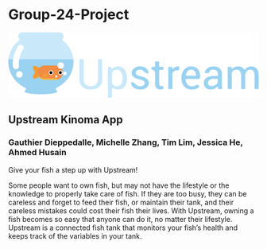 # Group-24-Project

![upstream.png](upstream.png)

## Upstream Kinoma App

### Gauthier Dieppedalle, Michelle Zhang, Tim Lim, Jessica He, Ahmed Husain

Give your fish a step up with Upstream!


Some people want to own fish, but may not have the lifestyle or the knowledge to properly take care of fish. If they are too busy, they can be careless and forget to feed their fish, or maintain their tank, and their careless mistakes could cost their fish their lives. With Upstream, owning a fish becomes so easy that anyone can do it, no matter their lifestyle. Upstream is a connected fish tank that monitors your fish’s health and keeps track of the variables in your tank.
